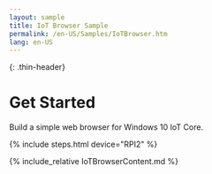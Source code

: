 ```yaml
---
layout: sample
title: IoT Browser Sample
permalink: /en-US/Samples/IoTBrowser.htm
lang: en-US
---
```


{: .thin-header}
# Get Started
Build a simple web browser for Windows 10 IoT Core.

{% include steps.html device="RPI2" %}

{% include_relative IoTBrowserContent.md %}
